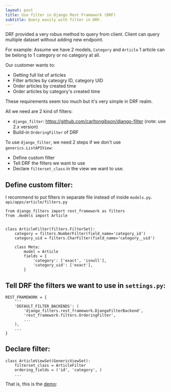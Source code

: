 ```yaml
---
layout: post
title: Use filter in Django Rest Framework (DRF)
subtitle: Query easily with filter in DRF.
---
```


DRF provided a very robus method to query from client. Client can query multiple dataset without adding new endpoint.

For example: Assume we have 2 models, `Category` and `Article` 1 article can be belong to 1 category or no category at all.

Our customer wants to:
- Getting full list of articles
- Filter articles by cateogry ID, category UID
- Order articles by created time
- Order articles by category's created time

These requirements seem too much but it's very simple in DRF realm.

All we need are 2 kind of filters:
- `django_filter`: https://github.com/carltongibson/django-filter (note: use 2.x version)
- Build-in `OrderingFilter` of DRF

To use `django_filter`, we need 2 steps if we don't use `generics.ListAPIView`:
- Define custom filter
- Tell DRF the filters we want to use
- Declare `filterset_class` in the view we want to use.

## Define custom filter:
I recommend to put filters in separate file instead of inside `models.py`.
`api/apps/article/filters.py`
```
from django_filters import rest_framework as filters
from .models import Article


class ArticleFilter(filters.FilterSet):
    category = filters.NumberFilter(field_name='category_id')
    category_uid = filters.CharFilter(field_name='category__uid')

    class Meta:
        model = Article
        fields = {
            'category': ['exact', 'isnull'],
            'category_uid': ['exact'],
        }
```

## Tell DRF the filters we want to use in `settings.py`:
```
REST_FRAMEWORK = {
    '''
    'DEFAULT_FILTER_BACKENDS': (
        'django_filters.rest_framework.DjangoFilterBackend',
        'rest_framework.filters.OrderingFilter',
        ...
    ),
    ...
}
```

## Declare filter:
```
class ArticleViewSet(GenericViewSet):
    filterset_class = ArticleFilter
    ordering_fields = ('id', 'category', )
    ...
```
That is, this is the [demo](https://github.com/tbson/demo_django_filter):
